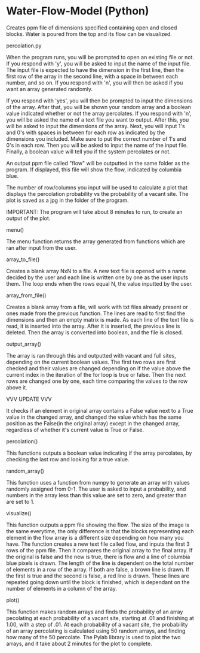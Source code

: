 Water-Flow-Model (Python)
=========================

Creates ppm file of dimensions specified containing open and closed blocks. Water is poured from the top and its flow can be visualized.

percolation.py

When the program runs, you will be prompted to open an existing file or not.
If you respond with 'y', you will be asked to input the name of the input file.
The input file is expected to have the dimension in the first line, then 
the first row of the array in the second line, with a space in between each number,
and so on.
If you respond with 'n', you will then be asked if you want an array generated randomly.

If you respond with 'yes', you will then be prompted to input the dimensions of the array.
After that, you will be shown your random array and a boolean value indicated whether
or not the array percolates.
If you respond with 'n', you will be asked the name of a text file you want to output.
After this, you will be asked to input the dimensions of the array.
Next, you will input 1's and 0's with spaces in between for each row as indicated by 
the dimensions you included. Make sure to put the correct number of 1's and 0's in each row.
Then you will be asked to input the name of the input file. 
Finally, a boolean value will tell you if the system percolates or not.

An output ppm file called "flow" will be outputted in the same folder as the program.
If displayed, this file will show the flow, indicated by columbia blue.

The number of row/columns you input will be used to calculate a plot that displays the
percolation probability vs the probability of a vacant site. The plot is saved as a jpg
in the folder of the program.

IMPORTANT: The program will take about 8 minutes to run, to create an output of the plot.

menu()

The menu function returns the array generated from functions which are ran
after input from the user.

array_to_file()

Creates a blank array NxN to a file. A new text file is opened with a name decided by
the user and each line is written one by one as the user inputs them. The loop ends
when the rows equal N, the value inputted by the user.

array_from_file()

Creates a blank array from a file, will work with txt files already present or 
ones made from the previous function. The lines are read to first find the dimensions
and then an empty matrix is made. As each line of the text file is read, it is inserted
into the array. After it is inserted, the previous line is deleted. Then the array is
converted into boolean, and the file is closed.

output_array()

The array is ran through this and outputted with vacant and full sites, depending
on the current boolean values. The first two rows are first checked and their values
are changed depending on if the value above the current index in the iteration of the
for loop is true or false. Then the next rows are changed one by one, each time 
comparing the values to the row above it.

VVV UPDATE VVV

It checks if an element in original array contains a False value 
next to a True value in the changed array, and changed the value
which has the same position as the False(in the original array)
except in the changed array, regardless of whether it's current
value is True or False.



percolation()

This functions outputs a boolean value indicating if the array percolates, by 
checking the last row and looking for a true value.


random_array()

This function uses a function from numpy to generate an array with values randomly
assigned from 0-1. The user is asked to input a probability, and numbers in the array
less than this value are set to zero, and greater than are set to 1.

visualize()

This function outputs a ppm file showing the flow. The size of the image is the same 
everytime, the only difference is that the blocks representing each element in the 
flow array is a different size depending on how many you have. The function creates a
new text file called flow, and inputs the first 3 rows of the ppm file. Then it compares
the original array to the final array. If the original is false and the new is true, there
is flow and a line of columbia blue pixels is drawn. The length of the line is dependent
on the total number of elements in a row of the array. If both are false, a brown line is
drawn. If the first is true and the second is false, a red line is drawn. These lines are
repeated going down until the block is finished, which is dependant on the number of 
elements in a column of the array.

plot()

This function makes random arrays and finds the probability of an array pecolating at each
probability of a vacant site, starting at .01 and finishing at 1.00, with a step of .01.
At each probability of a vacant site, the probability of an array percolating is calculated
using 50 random arrays, and finding how many of the 50 percolate. The Pylab library is used 
to plot the two arrays, and it take about 2 minutes for the plot to complete.
